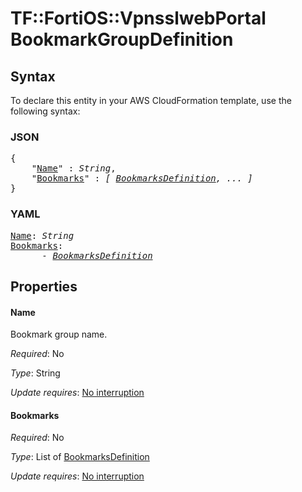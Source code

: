 # TF::FortiOS::VpnsslwebPortal BookmarkGroupDefinition

## Syntax

To declare this entity in your AWS CloudFormation template, use the following syntax:

### JSON

<pre>
{
    "<a href="#name" title="Name">Name</a>" : <i>String</i>,
    "<a href="#bookmarks" title="Bookmarks">Bookmarks</a>" : <i>[ <a href="bookmarksdefinition.md">BookmarksDefinition</a>, ... ]</i>
}
</pre>

### YAML

<pre>
<a href="#name" title="Name">Name</a>: <i>String</i>
<a href="#bookmarks" title="Bookmarks">Bookmarks</a>: <i>
      - <a href="bookmarksdefinition.md">BookmarksDefinition</a></i>
</pre>

## Properties

#### Name

Bookmark group name.

_Required_: No

_Type_: String

_Update requires_: [No interruption](https://docs.aws.amazon.com/AWSCloudFormation/latest/UserGuide/using-cfn-updating-stacks-update-behaviors.html#update-no-interrupt)

#### Bookmarks

_Required_: No

_Type_: List of <a href="bookmarksdefinition.md">BookmarksDefinition</a>

_Update requires_: [No interruption](https://docs.aws.amazon.com/AWSCloudFormation/latest/UserGuide/using-cfn-updating-stacks-update-behaviors.html#update-no-interrupt)

